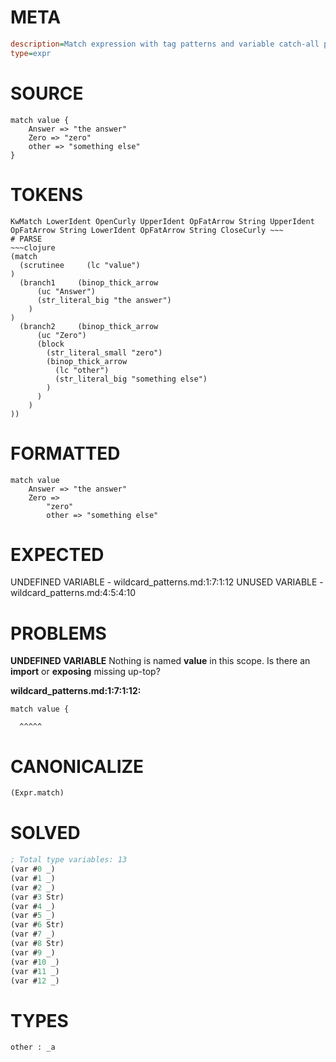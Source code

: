 # META
~~~ini
description=Match expression with tag patterns and variable catch-all pattern
type=expr
~~~
# SOURCE
~~~roc
match value {
    Answer => "the answer"
    Zero => "zero"
    other => "something else"
}
~~~
# TOKENS
~~~text
KwMatch LowerIdent OpenCurly UpperIdent OpFatArrow String UpperIdent OpFatArrow String LowerIdent OpFatArrow String CloseCurly ~~~
# PARSE
~~~clojure
(match
  (scrutinee     (lc "value")
)
  (branch1     (binop_thick_arrow
      (uc "Answer")
      (str_literal_big "the answer")
    )
)
  (branch2     (binop_thick_arrow
      (uc "Zero")
      (block
        (str_literal_small "zero")
        (binop_thick_arrow
          (lc "other")
          (str_literal_big "something else")
        )
      )
    )
))
~~~
# FORMATTED
~~~roc
match value
	Answer => "the answer"
	Zero => 
		"zero"
		other => "something else"
~~~
# EXPECTED
UNDEFINED VARIABLE - wildcard_patterns.md:1:7:1:12
UNUSED VARIABLE - wildcard_patterns.md:4:5:4:10
# PROBLEMS
**UNDEFINED VARIABLE**
Nothing is named **value** in this scope.
Is there an **import** or **exposing** missing up-top?

**wildcard_patterns.md:1:7:1:12:**
```roc
match value {
```
      ^^^^^


# CANONICALIZE
~~~clojure
(Expr.match)
~~~
# SOLVED
~~~clojure
; Total type variables: 13
(var #0 _)
(var #1 _)
(var #2 _)
(var #3 Str)
(var #4 _)
(var #5 _)
(var #6 Str)
(var #7 _)
(var #8 Str)
(var #9 _)
(var #10 _)
(var #11 _)
(var #12 _)
~~~
# TYPES
~~~roc
other : _a
~~~
